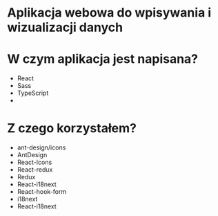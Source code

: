 # Aplikacja webowa do wpisywania i wizualizacji danych

# W czym aplikacja jest napisana?
* React
* Sass
* TypeScript
* 
# Z czego korzystałem?
* ant-design/icons
* AntDesign
* React-Icons
* React-redux
* Redux
* React-i18next
* React-hook-form
* i18next
* React-i18next


